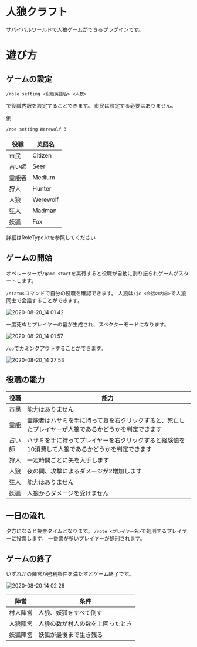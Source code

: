 # 人狼クラフト

サバイバルワールドで人狼ゲームができるプラグインです。

# 遊び方

## ゲームの設定
`/role setting <役職英語名> <人数>`

で役職内訳を設定することできます。
市民は設定する必要はありません。

例

`/roe setting Werewolf 3`

|  役職  |  英語名  |
| ---- | ---- |
|  市民  |  Citizen  |
|  占い師  |  Seer  |
|  霊能者  |  Medium  |
|  狩人  |  Hunter  |
|  人狼  |  Werewolf  |
|  狂人  |  Madman  |
|  妖狐  |  Fox  |

詳細はRoleType.ktを参照してください

## ゲームの開始

オペレーターが`/game start`を実行すると役職が自動に割り振られゲームがスタートします。

`/status`コマンドで自分の役職を確認できます。
人狼は`/jc <会話の内容>`で人狼同士で会話することができます。

![2020-08-20_14 01 42](https://user-images.githubusercontent.com/17574089/90720107-e6c63800-e2f0-11ea-9ea1-eb8e70f7f821.png)

一度死ぬとプレイヤーの墓が生成され、スペクターモードになります。

![2020-08-20_14 01 57](https://user-images.githubusercontent.com/17574089/90720095-df9f2a00-e2f0-11ea-9cd1-f95165f9e605.png)

`/co`でカミングアウトすることができます。

![2020-08-20_14 27 53](https://user-images.githubusercontent.com/17574089/90720385-65bb7080-e2f1-11ea-8323-f68f87d6c81a.png)


## 役職の能力

|  役職  |  能力  |
| ---- | ---- |
 |市民 |能力はありません |
 |霊能 |霊能者はハサミを手に持って墓を右クリックすると、死亡したプレイヤーが人狼であるかどうかを判定できます |
 |占い師 |ハサミを手に持ってプレイヤーを右クリックすると経験値を10消費して人狼であるかどうかを判定できます |
 |狩人 |一定時間ごとに矢を入手します |
 |人狼 |夜の間、攻撃によるダメージが2増加します |
 |狂人 |能力はありません |
 |妖狐 |人狼からダメージを受けません |
 
## 一日の流れ

夕方になると投票タイムとなります。
`/vote <プレイヤー名>`で処刑するプレイヤーに投票します。
一番票が多いプレイヤーが処刑されます。
 
 ## ゲームの終了
 
 いずれかの陣営が勝利条件を満たすとゲーム終了です。
 
 ![2020-08-20_14 02 26](https://user-images.githubusercontent.com/17574089/90720121-ecbc1900-e2f0-11ea-8743-aeb2f2aaad6b.png)

 
 |陣営| 条件|
 | ---- | ---- |
 |村人陣営|人狼、妖狐をすべて倒す|
| 人狼陣営|人狼の数が村人の数を上回ったとき|
|妖狐陣営|妖狐が最後まで生き残る|


